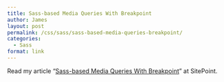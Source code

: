 ```yaml
---
title: Sass-based Media Queries With Breakpoint
author: James
layout: post
permalink: /css/sass/sass-based-media-queries-breakpoint/
categories:
  - Sass
format: link
---
```

Read my article &#8220;<a title="Sass-based Media Queries With Breakpoint" href="http://www.sitepoint.com/sass-based-media-queries-with-breakpoint/" target="_blank">Sass-based Media Queries With Breakpoint</a>&#8221; at SitePoint.